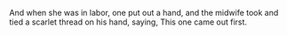 And when she was in labor, one put out a hand, and the midwife took and tied a scarlet thread on his hand, saying, This one came out first.
